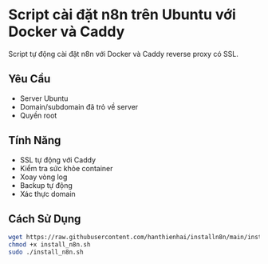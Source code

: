 # Script cài đặt n8n trên Ubuntu với Docker và Caddy

Script tự động cài đặt n8n với Docker và Caddy reverse proxy có SSL.

## Yêu Cầu
- Server Ubuntu
- Domain/subdomain đã trỏ về server
- Quyền root

## Tính Năng
- SSL tự động với Caddy
- Kiểm tra sức khỏe container
- Xoay vòng log
- Backup tự động
- Xác thực domain

## Cách Sử Dụng
```bash
wget https://raw.githubusercontent.com/hanthienhai/installn8n/main/install-n8n.sh
chmod +x install_n8n.sh
sudo ./install_n8n.sh

